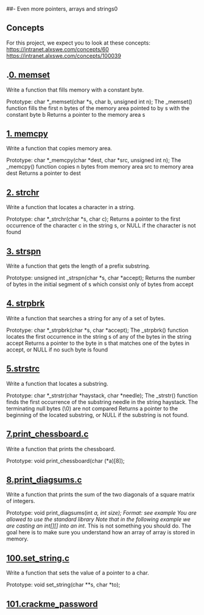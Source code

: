##- Even more pointers, arrays and strings0

## Concepts
For this project, we expect you to look at these concepts:
https://intranet.alxswe.com/concepts/60
https://intranet.alxswe.com/concepts/100039
## .[0. memset](0-memset.c)
Write a function that fills memory with a constant byte.

Prototype: char *_memset(char *s, char b, unsigned int n);
The _memset() function fills the first n bytes of the memory area pointed to by s with the constant byte b
Returns a pointer to the memory area s
##  [1. memcpy](1-memcpy.c)
Write a function that copies memory area.

Prototype: char *_memcpy(char *dest, char *src, unsigned int n);
The _memcpy() function copies n bytes from memory area src to memory area dest
Returns a pointer to dest
## [2. strchr](2-strchr.c)
Write a function that locates a character in a string.

Prototype: char *_strchr(char *s, char c);
Returns a pointer to the first occurrence of the character c in the string s, or NULL if the character is not found
## [3. strspn](3-strspn.c)
Write a function that gets the length of a prefix substring.

Prototype: unsigned int _strspn(char *s, char *accept);
Returns the number of bytes in the initial segment of s which consist only of bytes from accept
## [4. strpbrk](4-strpbrk.c)
Write a function that searches a string for any of a set of bytes.

Prototype: char *_strpbrk(char *s, char *accept);
The _strpbrk() function locates the first occurrence in the string s of any of the bytes in the string accept
Returns a pointer to the byte in s that matches one of the bytes in accept, or NULL if no such byte is found
## [5.strstrc](5-strstr.c)
Write a function that locates a substring.

Prototype: char *_strstr(char *haystack, char *needle);
The _strstr() function finds the first occurrence of the substring needle in the string haystack. The terminating null bytes (\0) are not compared
Returns a pointer to the beginning of the located substring, or NULL if the substring is not found.
## [7.print_chessboard.c](7-print_chessboard.c)
Write a function that prints the chessboard.

Prototype: void print_chessboard(char (*a)[8]);
## [8.print_diagsums.c](8-print_diagsums.c)
Write a function that prints the sum of the two diagonals of a square matrix of integers.

Prototype: void print_diagsums(int *a, int size);
Format: see example
You are allowed to use the standard library
Note that in the following example we are casting an int[][] into an int*. This is not something you should do. The goal here is to make sure you understand how an array of array is stored in memory.
## [100.set_string.c](100-set_string.c)
Write a function that sets the value of a pointer to a char.

Prototype: void set_string(char **s, char *to);
## [101.crackme_password](101-crackme_password)
